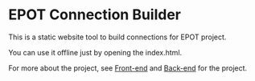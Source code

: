 # EPOT Connection Builder

This is a static website tool to build connections for EPOT project.

You can use it offline just by opening the index.html.

For more about the project, see [Front-end](https://github.com/Futurice-SaferGlobe/project-epot-frontend) and [Back-end](https://github.com/Futurice-SaferGlobe/project-epot-backend) for the project.
